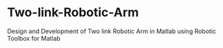# Two-link-Robotic-Arm
Design and Development of Two link Robotic Arm in Matlab using Robotic Toolbox for Matlab



